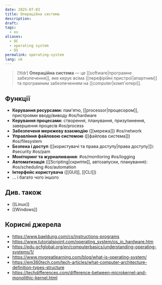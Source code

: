 ```yaml
---
date: 2025-07-03
title: Операційна система
description: 
draft: 
tags:
  - os
aliases:
  - ОС
  - operating system
  - OS
permalink: operating-system
lang: uk
---
```


> [!tldr]
> **Операційна система** — це [[software|програмне забезпечення]], яке керує всіма [[перефірійні пристрої|апартним]] та програмним забезпеченням на [[computer|комп'ютері]].

## Функції

- **Керування ресурсами:** пам'ятю, [[processor|процесором]], пристроями вводу/виводу #os/hardware 
- **Керування процесами:** створення, планування, призупинення, завершення процесів #os/process
- **Забезпеченя мережеву взаємодію** ([[мережа]]) #os/network
- **Управління файловою системою** ([[файлова система]]) #os/filesystem 
- **Безпека і доступ** ([[користувачі та права доступу|права доступу]]): #security #os/pam
- **Моніторинг та журналювання**:  #os/monitoring #os/logging 
- **Автоматизація** ([[Scripting|скрипти]], автозапуски, планування): #os/scheduling #os/automation 
- **Інтерфейс користувача** ([[GUI]], [[CLI]])
- ... і багато чого іншого

## Див. також

- [[Linux]]
- [[Windows]]

##  Корисні джерела


- https://www.baeldung.com/cs/instructions-programs
- https://www.tutorialspoint.com/operating_system/os_io_hardware.htm
- https://edu.gcfglobal.org/en/computerbasics/understanding-operating-systems/1/
- https://www.mygreatlearning.com/blog/what-is-operating-system/
- https://em360tech.com/tech-articles/what-computer-architecture-definition-types-structure
- https://techdifferences.com/difference-between-microkernel-and-monolithic-kernel.html